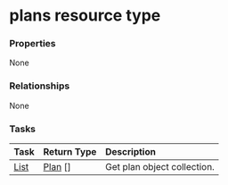# plans resource type



### Properties
None

### Relationships
None


### Tasks

| Task		   | Return Type	|Description|
|:---------------|:--------|:----------|
|[List](../api/plan_list.md) | [Plan](plan.md) [] |Get plan object collection. |

<!-- uuid: b243b890-3453-40e6-aaa8-20ac770e2723
2015-10-12 23:35:02 UTC -->